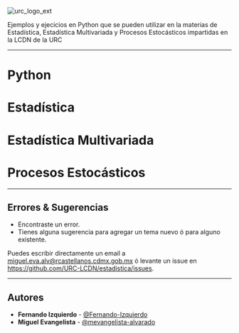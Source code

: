 ![urc_logo_ext](https://github.com/URC-LCDN/calculo_con_python/assets/28746720/776b5280-352f-42af-b356-16b02c5e21fc)

Ejemplos y ejecicios en Python que se pueden utilizar en la materias de Estadística, Estadística Multivariada y Procesos Estocásticos impartidas en la LCDN de la URC
___

# Python

# Estadística

# Estadística Multivariada

# Procesos Estocásticos

___

## Errores & Sugerencias
 * Encontraste un error.
 * Tienes alguna sugerencia para agregar un tema nuevo ó para alguno existente.

Puedes escribir directamente un email a [miguel.eva.alv@rcastellanos.cdmx.gob.mx](mailto:miguel.eva.alv@rcastellanos.cdmx.gob.mx) ó levante un issue en https://github.com/URC-LCDN/estadistica/issues.
___

## Autores

 * **Fernando Izquierdo** - [@Fernando-Izquierdo](https://github.com/Fernando-Izquierdo)
 * **Miguel Evangelista** - [@mevangelista-alvarado](https://github.com/mevangelista-alvarado)
